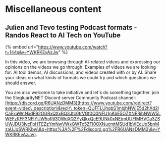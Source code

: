 # Miscellaneous content

## Julien and Tevo testing Podcast formats - Randos React to AI Tech on YouTube



{% embed url="https://www.youtube.com/watch?t=144s&v=YWKRKEyAzJw" %}

In this video, we are browsing through AI-related videos and expressing our opinions on the videos we go through. Examples of videos we are looking for: AI tool demos, AI discussions, and videos created with or by AI. Share your ideas on what kinds of formats we could try and which questions we should answer.&#x20;

You are also welcome to take initiative and let's do something together. join the SingluarityNET Discord server Community Podcast channel: [https://discord.gg/R6UANzDMM3](https://www.youtube.com/redirect?event=video\_description\&redir\_token=QUFFLUhqbS1mbjhNWjE5d2hXd2lCaExaWnNxdF92OGRxQXxBQ3Jtc0trVGt0Q0NFU1pKbE5OZXNERjhNWW5LWEFzRFF3NFlYUW5oRjI3OWdXQ2YyQkxQcE9UNk0xNEtmUUFIMHVGa3ZSUWJDU3IycFpHTEZzYmNwVWxGWTc5ZFl0OXNucmtMSUd1bVlEcUo5bnMzaUJoSWRKbw\&q=https%3A%2F%2Fdiscord.gg%2FR6UANzDMM3\&v=YWKRKEyAzJw).
